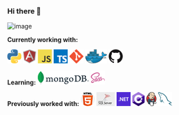 ### Hi there 👋

![image](https://github.com/douglas-vf/douglas-vf/assets/68282237/b00433e9-85e8-479c-ac95-c2b95b787e32)


**Currently working with:**

<a href="https://www.python.org/" title="Python"><img src="img/icons/python.png" /></a>
<a href="https://angular.io/" title="Angular"><img src="img/icons/angular.png" /></a>
<a href="https://en.wikipedia.org/wiki/JavaScript" title="JavaScript"><img src="img/icons/javascript.png" /></a>
<a href="https://www.typescriptlang.org/" title="TypeScript"><img src="img/icons/typescript.png" /></a>
<a href="https://git-scm.com/" title="Git"><img src="img/icons/git.png" /></a>
<a href="https://www.docker.com/" title="Docker"><img src="img/icons/docker.png" /></a>
<a href="https://github.com/" title="GitHub"><img src="img/icons/github.png" /></a>


**Learning:**
<a href="https://www.mongodb.com/" title="MongoDB"><img src="img/icons/Mongo.png" /></a>
<a href="https://sass-lang.com/" title="Sass"><img src="img/icons/sass.png" /></a>

**Previously worked with:**
<a href="https://www.w3schools.com/html/" title="Html"><img src="img/icons/html.png" /></a>
<a href="https://www.microsoft.com/en-us/sql-server/" title="SqlServer"><img src="img/icons/sqlserver.jpg" /></a>
<a href="https://dotnet.microsoft.com/" title="dotNet"><img src="img/icons/dotnet.png" /></a>
<a href="http://csharp.net/" title="C#"><img src="img/icons/csharp.png" /></a>
<a href="https://www.jenkins.io/" title="Jenkis"><img src="img/icons/jenkis.png" /></a>
<a href="https://www.mysql.com/" title="MySQL"><img src="img/icons/mysql.png" /></a>



<!--
**douglas-vf/douglas-vf** is a ✨ _special_ ✨ repository because its `README.md` (this file) appears on your GitHub profile.

Here are some ideas to get you started:

- 🔭 I’m currently working on ...
- 🌱 I’m currently learning ...
- 👯 I’m looking to collaborate on ...
- 🤔 I’m looking for help with ...
- 💬 Ask me about ...
- 📫 How to reach me: ...
- 😄 Pronouns: ...
- ⚡ Fun fact: ...
-->
